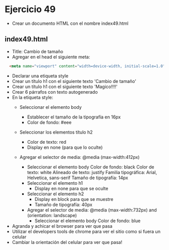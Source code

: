 # Ejercicio 49

* Crear un documento HTML con el nombre index49.html

## index49.html
* Title: Cambio de tamaño
* Agregar en el head el siguiente meta:
```html
  <meta name="viewport" content="width=device-width, initial-scale=1.0" />
```
* Declarar una etiqueta style
* Crear un título h1 con el siguiente texto 'Cambio de tamaño'
* Crear un título h1 con el siguiente texto 'Magico!!!!'
* Crear 6 párrafos con texto autogenerado
* En la etiqueta style:
  * Seleccionar el elemento body
    * Establecer el tamaño de la tipografía en 16px
    * Color de fondo: #eee
  * Seleccionar los elementos título h2
    * Color de texto: red
    * Display en none (para que lo oculte)

  * Agregar el selector de media: @media (max-width:412px)
    * Seleccionar el elemento body
      Color de fondo: black
      Color de texto: white
      Alineado de texto: justify
      Familia tipográfica: Arial, Helvetica, sans-serif
      Tamaño de tipografía: 14px
    * Seleccionar el elemento h1
      * Display en none para que se oculte
    * Seleccionar el elemento h2
      * Display en block para que se muestre
      * Tamaño de tipografía: 40px
    * Agregar el selector de media: @media (max-width:732px) and (orientation: landscape) 
      * Seleccionar el elemento body
        Color de fondo: blue
* Agranda y achicar el browser para ver que pasa
* Utilizar el developers tools de chrome para ver el sitio como si fuera un celular
* Cambiar la orientación del celular para ver que pasa!